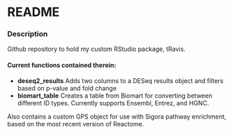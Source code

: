 # README

### Description
Github repository to hold my custom RStudio package, tRavis. 

#### Current functions contained therein:
- **deseq2_results** Adds two columns to a DESeq results object and filters based on p-value and fold change
- **biomart_table** Creates a table from Biomart for converting between different ID types. Currently supports Ensembl, Entrez, and HGNC. 

Also contains a custom GPS object for use with Sigora pathway enrichment, based on the most recent version of Reactome. 
